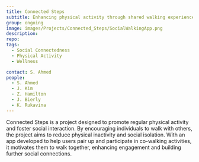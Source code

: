 ```yaml
---
title: Connected Steps
subtitle: Enhancing physical activity through shared walking experiences.
group: ongoing
image: images/Projects/Connected_Steps/SocialWalkingApp.png
description:
repo:
tags:
  - Social Connectedness
  - Physical Activity
  - Wellness

contact: S. Ahmed
people:
  - S. Ahmed
  - J. Kim
  - Z. Hamilton
  - J. Bierly
  - K. Rukavina
---
```


Connected Steps is a project designed to promote regular physical activity and foster social interaction. By encouraging individuals to walk with others, the project aims to reduce physical inactivity and social isolation. With an app developed to help users pair up and participate in co-walking activities, it motivates them to walk together, enhancing engagement and building further social connections.